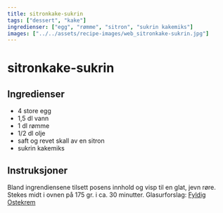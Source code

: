 ```yaml
---
title: sitronkake-sukrin
tags: ["dessert", "kake"]
ingredienser: ["egg", "rømme", "sitron", "sukrin kakemiks"]
images: ["../../assets/recipe-images/web_sitronkake-sukrin.jpg"]
---
```


# sitronkake-sukrin

## Ingredienser

- 4 store egg
- 1,5 dl vann
- 1 dl rømme
- 1/2 dl olje
- saft og revet skall av en sitron
- sukrin kakemiks

## Instruksjoner

Bland ingrendiensene tilsett posens innhold og visp til en glat, jevn røre. Stekes midt i ovnen på 175 gr. i ca. 30 minutter. Glasurforslag: [Fyldig Ostekrem](./ostekrem-sukrin)
